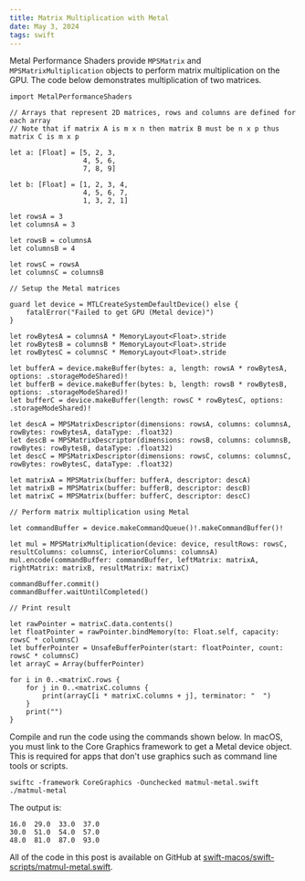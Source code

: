 ```yaml
---
title: Matrix Multiplication with Metal
date: May 3, 2024
tags: swift
---
```


Metal Performance Shaders provide `MPSMatrix` and `MPSMatrixMultiplication` objects to perform matrix multiplication on the GPU. The code below demonstrates multiplication of two matrices.

```{ .swift .pre1000 }
import MetalPerformanceShaders

// Arrays that represent 2D matrices, rows and columns are defined for each array
// Note that if matrix A is m x n then matrix B must be n x p thus matrix C is m x p

let a: [Float] = [5, 2, 3,
                  4, 5, 6,
                  7, 8, 9]

let b: [Float] = [1, 2, 3, 4,
                  4, 5, 6, 7,
                  1, 3, 2, 1]

let rowsA = 3
let columnsA = 3

let rowsB = columnsA
let columnsB = 4

let rowsC = rowsA
let columnsC = columnsB

// Setup the Metal matrices

guard let device = MTLCreateSystemDefaultDevice() else {
    fatalError("Failed to get GPU (Metal device)")
}

let rowBytesA = columnsA * MemoryLayout<Float>.stride
let rowBytesB = columnsB * MemoryLayout<Float>.stride
let rowBytesC = columnsC * MemoryLayout<Float>.stride

let bufferA = device.makeBuffer(bytes: a, length: rowsA * rowBytesA, options: .storageModeShared)!
let bufferB = device.makeBuffer(bytes: b, length: rowsB * rowBytesB, options: .storageModeShared)!
let bufferC = device.makeBuffer(length: rowsC * rowBytesC, options: .storageModeShared)!

let descA = MPSMatrixDescriptor(dimensions: rowsA, columns: columnsA, rowBytes: rowBytesA, dataType: .float32)
let descB = MPSMatrixDescriptor(dimensions: rowsB, columns: columnsB, rowBytes: rowBytesB, dataType: .float32)
let descC = MPSMatrixDescriptor(dimensions: rowsC, columns: columnsC, rowBytes: rowBytesC, dataType: .float32)

let matrixA = MPSMatrix(buffer: bufferA, descriptor: descA)
let matrixB = MPSMatrix(buffer: bufferB, descriptor: descB)
let matrixC = MPSMatrix(buffer: bufferC, descriptor: descC)

// Perform matrix multiplication using Metal

let commandBuffer = device.makeCommandQueue()!.makeCommandBuffer()!

let mul = MPSMatrixMultiplication(device: device, resultRows: rowsC, resultColumns: columnsC, interiorColumns: columnsA)
mul.encode(commandBuffer: commandBuffer, leftMatrix: matrixA, rightMatrix: matrixB, resultMatrix: matrixC)

commandBuffer.commit()
commandBuffer.waitUntilCompleted()

// Print result

let rawPointer = matrixC.data.contents()
let floatPointer = rawPointer.bindMemory(to: Float.self, capacity: rowsC * columnsC)
let bufferPointer = UnsafeBufferPointer(start: floatPointer, count: rowsC * columnsC)
let arrayC = Array(bufferPointer)

for i in 0..<matrixC.rows {
    for j in 0..<matrixC.columns {
        print(arrayC[i * matrixC.columns + j], terminator: "  ")
    }
    print("")
}
```

Compile and run the code using the commands shown below. In macOS, you must link to the Core Graphics framework to get a Metal device object. This is required for apps that don't use graphics such as command line tools or scripts.

```text
swiftc -framework CoreGraphics -Ounchecked matmul-metal.swift
./matmul-metal
```

The output is:

```text
16.0  29.0  33.0  37.0
30.0  51.0  54.0  57.0
48.0  81.0  87.0  93.0
```

All of the code in this post is available on GitHub at [swift-macos/swift-scripts/matmul-metal.swift](https://github.com/wigging/swift-macos).

